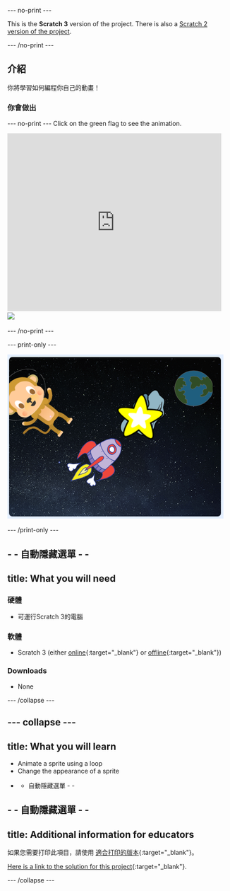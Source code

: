 \--- no-print \---

This is the **Scratch 3** version of the project. There is also a [Scratch 2 version of the project](https://projects.raspberrypi.org/en/projects/lost-in-space-scratch2).

\--- /no-print \---

## 介紹

你將學習如何編程你自己的動畫！

### 你會做出

\--- no-print \--- Click on the green flag to see the animation.

<div class="scratch-preview">
  <iframe allowtransparency="true" width="485" height="402" src="https://scratch.mit.edu/projects/embed/276873231/?autostart=false" frameborder="0" scrolling="no"></iframe>
  <img src="images/space-final.png">
</div>

\--- /no-print \---

\--- print-only \---

![Complete project](images/showcase_static.png)

\--- /print-only \---

## - - 自動隱藏選單 - -

## title: What you will need

### 硬體

+ 可運行Scratch 3的電腦

### 軟體

+ Scratch 3 (either [online](http://rpf.io/scratchon){:target="_blank"} or [offline](http://rpf.io/scratchoff){:target="_blank"})

### Downloads

+ None

\--- /collapse \---

## \--- collapse \---

## title: What you will learn

+ Animate a sprite using a loop
+ Change the appearance of a sprite

- - 自動隱藏選單 - -

## - - 自動隱藏選單 - -

## title: Additional information for educators

如果您需要打印此項目，請使用 [適合打印的版本](https://projects.raspberrypi.org/en/projects/lost-in-space/print){:target="_blank"}。

[Here is a link to the solution for this project](http://rpf.io/p/en/lost-in-space-get){:target="_blank"}.

\--- /collapse \---